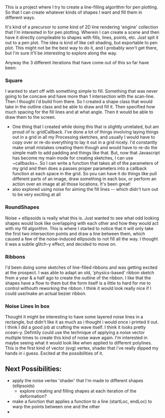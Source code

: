 This is a project where I try to create a line-filling algorithm for pen plotting. So that I can create whatever kinds of shapes I want and fill them in different ways.

It's kind of a precursor to some kind of 2D line rendering 'engine' collection that I'm interested in for pen plotting. Wherein I can create a scene and then have it directly compileable to shapes with fills, lines, points, etc. Just spit it out to a pen plot. The idea is kind of like cell shading, but exportable to pen plot. This might not be the best way to do it, and I probably won't get there, but I'm sure it'll be interesting to explore along the way.

Anyway the 3 different iterations that have come out of this so far have been:

### Square

I wanted to start off with something simple to fill. Something that was never going to be concave and have more than 1 intersection with the scan-line. Then I thought i'd build from there. So I created a shape class that would take in the outline class and be able to draw and fill it. Then specified how much spacing for the fill lines and at what angle. Then it would be able to draw them to the screen.

- One thing that I created while doing this that is slightly unrelated, but am proud of is: gridCallback. I've done a lot of things involving laying things out in a grid in all my Processing sketches, and usually I would have to copy over or re-do everything to lay it out in a grid nicely. I'd constantly make small mistakes creating them though and would have to re-do the simple math to add padding and things like that. But, now that Javascript has become my main mode for creating sketches, I can use ~callbacks~. So I can write a function that takes all of the parameters of my grid and then does a passes proper parameters into a callback function at each space in the grid. So you can have it do things like pull different parts of an image, draw something in each box, or perform an action over an image at all those locations. It's been great!
- also explored using noise for aiming the fill lines -- which didn't turn out to be very exciting at all

### RoundShapes

Noise + ellipsoids is really what this is. Just wanted to see what odd looking shapes would look like overlapping with each other and how they would act with my fill algorithm. This is where I started to notice that it will only take the first two intersection points and draw a line between them, which caused a few of the noise-induced ellipsoids to not fill all the way. I thought it was a subtle glitch-y effect, and decided to move on.

### Ribbons

I'd been doing some sketches of line-filled ribbons and was getting excited at the prospect. I was able to adapt an old, 'physics-based' ribbon sketch from a year & a half ago to create the outline of the ribbon.
I like that the shapes have a flow to them but the form itself is a little to hard for me to control withouth reworking the ribbon.
I think it would look really nice if I could use/make an actual bezier ribbon.

### Noise Lines In box

Thought it might be interesting to have some layered noise lines in a rectangle, but didn't like it as much as i thought i would once i printed it out.
I think I did a good job at crafting the wave itself. I think it looks pretty ocean-y. Defintily could use the technique of applying a noise vector multiple times to create this kind of noise wave again.
I'm interested in maybe seeing what it would look like when applied to different polylines.
This is the first kind of vector (svg) vertex, shader that i've really dipped my hands in i guess.
Excited at the possibilities of it.

## Next Possibilities:

- apply the noise vertex 'shader' that I'm made to different shapes (ellipsoids)
  - explore creating and filling shapes at each iteration of the deformation?
- make a function that applies a function to a line (startLoc, endLoc) to warp the points between one and the other
-
